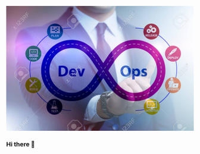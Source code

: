 [![Header](https://raw.githubusercontent.com/LavamYadav/LavamYadav/master/devops.jpg "Header")](https://martinheinz.dev/)
### Hi there 👋


<!--
**LavamYadav/LavamYadav** is a ✨ _special_ ✨ repository because its `README.md` (this file) appears on your GitHub profile.

Here are some ideas to get you started:

- 🔭 I’m currently working on ...
- 🌱 I’m currently learning ...
- 👯 I’m looking to collaborate on ...
- 🤔 I’m looking for help with ...
- 💬 Ask me about ...
- 📫 How to reach me: ...
- 😄 Pronouns: ...
- ⚡ Fun fact: ...
-->
